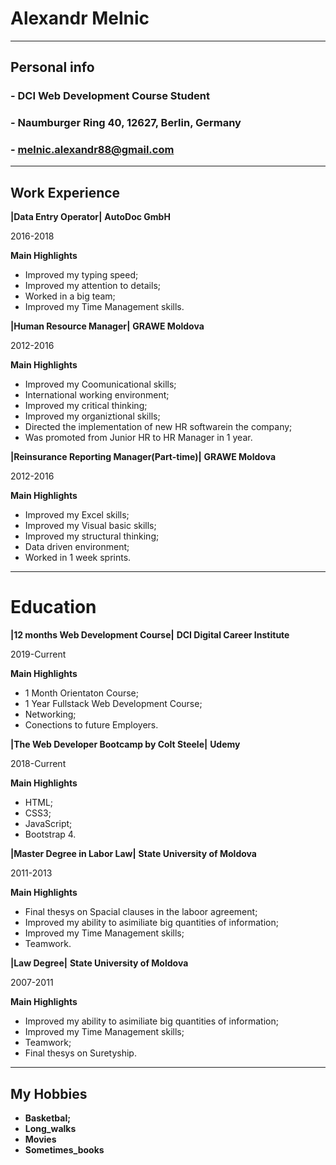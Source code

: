 # Alexandr Melnic
___
## Personal info

 ### - DCI Web Development Course Student

 ### - Naumburger Ring 40, 12627, Berlin, Germany

 ### - melnic.alexandr88@gmail.com
 ___
 ## Work Experience

 **|Data Entry Operator|**               **AutoDoc GmbH**

 2016-2018

**Main Highlights**

- Improved my typing speed;
- Improved my attention to details;
- Worked in a big team;
- Improved my Time Management skills.

 **|Human Resource Manager|**             **GRAWE Moldova**

 2012-2016

**Main Highlights**

- Improved my Coomunicational skills;
- International working environment;
- Improved my critical thinking;
- Improved my organiztional skills;
- Directed the implementation of new HR softwarein the company;
- Was promoted from Junior HR to HR Manager in 1 year.

 **|Reinsurance Reporting Manager(Part-time)|**   **GRAWE Moldova**

 2012-2016

**Main Highlights**

- Improved my Excel skills;
- Improved my Visual basic skills;
- Improved my structural thinking;
- Data driven environment;
- Worked in 1 week sprints.
___
 # Education

 **|12 months Web Development Course|** **DCI Digital Career Institute**

 2019-Current

**Main Highlights**

- 1 Month Orientaton Course;
- 1 Year Fullstack Web Development Course;
- Networking;
- Conections to future Employers.

 **|The Web Developer Bootcamp by Colt Steele|** **Udemy**

 2018-Current

**Main Highlights**

- HTML;
- CSS3;
- JavaScript;
- Bootstrap 4.

 **|Master Degree in Labor Law|** **State University of Moldova**

 2011-2013

**Main Highlights**

- Final thesys on Spacial clauses in the laboor agreement;
- Improved my ability to asimiliate big quantities of information;
- Improved my Time Management skills;
- Teamwork.

 **|Law Degree|**  **State University of Moldova**

 2007-2011

**Main Highlights**

- Improved my ability to asimiliate big quantities of information;
- Improved my Time Management skills;
- Teamwork;
- Final thesys on Suretyship.
____
## My Hobbies

- **Basketbal;**
- **Long_walks**
- **Movies**
- **Sometimes_books**
